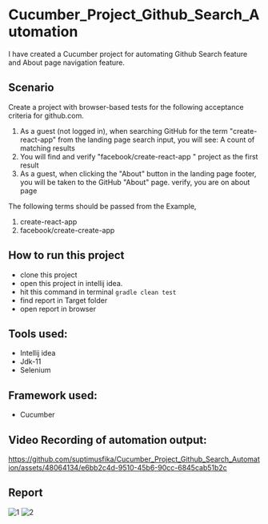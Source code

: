 # Cucumber_Project_Github_Search_Automation
I have created a Cucumber project for automating Github Search feature and About page navigation feature.

## Scenario
Create a project with browser-based tests for the following acceptance criteria for github.com. 
1. As a guest (not logged in), when searching GitHub for the term "create-react-app" from the landing page search input, you will see: A count of matching results
2. You will find and verify "facebook/create-react-app " project as the first result
3. As a guest, when clicking the "About" button in the landing page footer, you will be taken to the GitHub "About" page. verify, you are on about page

The following terms should be passed from the Example,
1. create-react-app
2. facebook/create-create-app

## How to run this project
- clone this project
- open this project in intellij idea.
- hit this command in terminal ```gradle clean test```
- find report in Target folder
- open report in browser

## Tools used:
- Intellij idea
- Jdk-11
- Selenium

## Framework used:
- Cucumber

## Video Recording of automation output:
https://github.com/suptimusfika/Cucumber_Project_Github_Search_Automation/assets/48064134/e6bb2c4d-9510-45b6-90cc-6845cab51b2c

## Report
![1](https://github.com/suptimusfika/Cucumber_Project_Github_Search_Automation/assets/48064134/c77c237b-f1d4-4728-9e5d-46180af0c16c)
![2](https://github.com/suptimusfika/Cucumber_Project_Github_Search_Automation/assets/48064134/9d568c32-7cad-4314-a2bb-2be30a896499)
